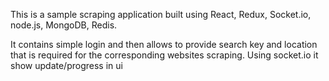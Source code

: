 This is a sample scraping application built using React, Redux, Socket.io, node.js, MongoDB, Redis.

It contains simple login and then allows to provide search key and location that is required for the corresponding websites scraping. Using socket.io it show update/progress in ui


